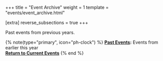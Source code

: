 +++
title = "Event Archive"
weight = 1
template = "events/event_archive.html"

[extra]
reverse_subsections = true
+++

Past events from previous years.
<!-- more -->
{% note(type="primary", icon="ph-clock") %}
**[Past Events](@/events/archive/current.md):** Events from earlier this year  
<i class="ph-bold ph-bell me-2"></i>**[Return to Current Events](@/events/_index.md)**
{% end %}